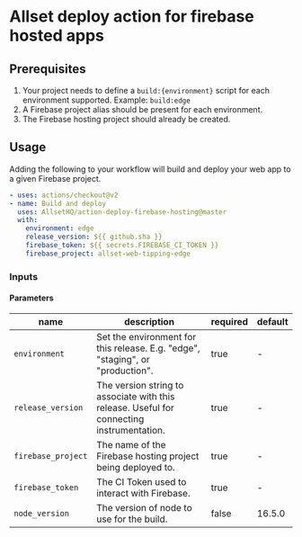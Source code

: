 # Allset deploy action for firebase hosted apps

## Prerequisites
1. Your project needs to define a `build:{environment}` script for each environment supported. Example: `build:edge`
2. A Firebase project alias should be present for each environment.
3. The Firebase hosting project should already be created.

## Usage
Adding the following to your workflow will build and deploy your web app to a given Firebase project.

```yaml
- uses: actions/checkout@v2
- name: Build and deploy
  uses: AllsetHQ/action-deploy-firebase-hosting@master
  with:
    environment: edge
    release_version: ${{ github.sha }}
    firebase_token: ${{ secrets.FIREBASE_CI_TOKEN }}
    firebase_project: allset-web-tipping-edge
```

### Inputs
#### Parameters
|name|description|required|default|
|---|---|---|---|
|`environment`| Set the environment for this release. E.g. "edge", "staging", or "production". |true|-|
|`release_version`| The version string to associate with this release. Useful for connecting instrumentation. |true|-|
|`firebase_project`| The name of the Firebase hosting project being deployed to. |true|-|
|`firebase_token`| The CI Token used to interact with Firebase. |true|-|
|`node_version`| The version of node to use for the build. |false|16.5.0|
